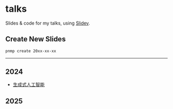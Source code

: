 # talks

Slides &amp; code for my talks, using [Slidev](https://sli.dev).

## Create New Slides

```bash
pnmp create 20xx-xx-xx
```

---

## 2024

- [生成式人工智能](https://talks-mu.vercel.app/2024/agi/)

## 2025

